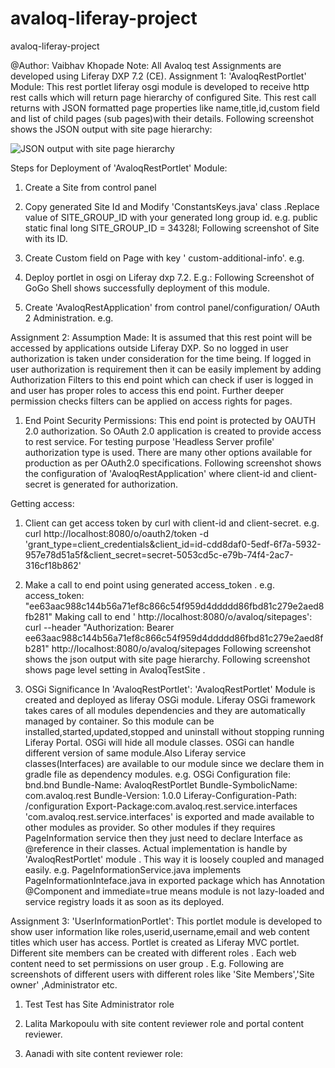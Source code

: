 # avaloq-liferay-project
avaloq-liferay-project


@Author: Vaibhav Khopade 
Note: All Avaloq test Assignments are developed using Liferay DXP 7.2 (CE).
Assignment 1:
'AvaloqRestPortlet' Module: 
This rest portlet liferay osgi module is developed to receive http rest calls which will return page hierarchy of configured Site. This rest call returns with JSON formatted page properties like name,title,id,custom field and list of child pages (sub pages)with their details.
Following screenshot shows the JSON output with site page hierarchy:

![JSON output with site page hierarchy](https://github.com/lalitavai-vaibhav/avaloq-liferay-project/tree/master/screenshots/rest-call-result-page-heirachy.png)

Steps for Deployment of 'AvaloqRestPortlet' Module:
1) Create a Site from control panel 
2) Copy generated Site Id and Modify 'ConstantsKeys.java' class .Replace value of SITE_GROUP_ID with your generated long group id.
e.g. public static final long SITE_GROUP_ID = 34328l;
Following screenshot of Site with its ID. 

3) Create Custom field on Page with key ' custom-additional-info'. 
e.g.
 

4) Deploy portlet in osgi on Liferay dxp 7.2. 
E.g.: Following Screenshot of GoGo Shell shows successfully deployment of this module.
 


5) Create 'AvaloqRestApplication'  from control panel/configuration/ OAuth 2 Administration.
e.g.
 

Assignment 2:
Assumption Made: 
It is assumed that this rest point will be accessed by applications outside Liferay DXP. So no logged in user authorization is taken under consideration for the time being.
If logged in user authorization is requirement then it can be easily implement by adding Authorization Filters to this end point which can check if user is logged in and user has proper roles to access this end point. Further deeper permission checks filters can be applied on access rights for pages.
1) End Point Security Permissions: 
This end point is protected by OAUTH 2.0 authorization. 
So OAuth 2.0 application is created to provide access to rest service. For testing purpose 'Headless Server profile' authorization type is used. There are many other options available for production as per OAuth2.0 specifications.
Following screenshot shows the configuration of 'AvaloqRestApplication' where client-id and client-secret is generated for authorization.
  
Getting access:
1) Client can get access token by curl with client-id and client-secret.
e.g.
curl http://localhost:8080/o/oauth2/token -d 'grant_type=client_credentials&client_id=id-cdd8daf0-5edf-6f7a-5932-957e78d51a5f&client_secret=secret-5053cd5c-e79b-74f4-2ac7-316cf18b862'
 
2) Make a call to end point using generated access_token . 
e.g. access_token: "ee63aac988c144b56a71ef8c866c54f959d4ddddd86fbd81c279e2aed8fb281"
Making call to end ' http://localhost:8080/o/avaloq/sitepages':
curl --header "Authorization: Bearer ee63aac988c144b56a71ef8c866c54f959d4ddddd86fbd81c279e2aed8fb281" http://localhost:8080/o/avaloq/sitepages
Following screenshot shows the json output with site page hierarchy. 
Following screenshot shows  page level setting in AvaloqTestSite . 



2) OSGi Significance In 'AvaloqRestPortlet':
'AvaloqRestPortlet' Module is created and deployed as liferay OSGi module.
Liferay OSGi framework takes cares of all modules dependencies and they are automatically managed by container. So this module can be installed,started,updated,stopped and uninstall without stopping running Liferay Portal. OSGi will hide all module classes. OSGi can handle different version of same module.Also Liferay service classes(Interfaces) are available to our module since we declare them in gradle file as dependency modules.
e.g. OSGi Configuration file:  bnd.bnd 
Bundle-Name: AvaloqRestPortlet
Bundle-SymbolicName: com.avaloq.rest
Bundle-Version: 1.0.0
Liferay-Configuration-Path: /configuration
Export-Package:com.avaloq.rest.service.interfaces
'com.avaloq.rest.service.interfaces' is exported and made available to other modules as provider. So other modules if they requires PageInformation service then they just need to declare Interface as @reference in their classes. Actual implementation is handle by 'AvaloqRestPortlet' module . This way it is loosely coupled and managed easily.
e.g. PageInformationService.java implements PageInformationInteface.java in exported package   which has Annotation @Component and immediate=true means module is not lazy-loaded and service registry loads it as soon as its deployed.







Assignment 3:
'UserInformationPortlet': 
This portlet module is developed to show user information like roles,userid,username,email and web content titles which user has access.
Portlet is created as Liferay MVC portlet.
Different site members can be created with different roles . Each web content need to set permissions on  user group .
E.g. Following are screenshots of different users with different roles like 'Site Members','Site owner' ,Administrator etc.
1) Test Test has Site Administrator role
 




2) Lalita Markopoulu with site content reviewer role and portal content reviewer. 

3) Aanadi with site content reviewer role: 


